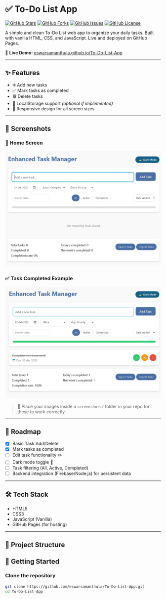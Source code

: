 # ✅ To-Do List App

[![GitHub Stars](https://img.shields.io/github/stars/eswarsamanthula/To-Do-List-App?style=social)](https://github.com/eswarsamanthula/To-Do-List-App/stargazers)
[![GitHub Forks](https://img.shields.io/github/forks/eswarsamanthula/To-Do-List-App?style=social)](https://github.com/eswarsamanthula/To-Do-List-App/network/members)
[![GitHub Issues](https://img.shields.io/github/issues/eswarsamanthula/To-Do-List-App)](https://github.com/eswarsamanthula/To-Do-List-App/issues)
[![GitHub License](https://img.shields.io/github/license/eswarsamanthula/To-Do-List-App)](https://github.com/eswarsamanthula/To-Do-List-App/blob/main/LICENSE)

A simple and clean To-Do List web app to organize your daily tasks. Built with vanilla HTML, CSS, and JavaScript. Live and deployed on GitHub Pages.

🔗 **Live Demo:** [eswarsamanthula.github.io/To-Do-List-App](https://eswarsamanthula.github.io/To-Do-List-App)

---

## ✨ Features

- ➕ Add new tasks  
- ✅ Mark tasks as completed  
- 🗑️ Delete tasks  
- 💾 LocalStorage support *(optional if implemented)*  
- 📱 Responsive design for all screen sizes

---

## 📸 Screenshots

### 📌 Home Screen

<img src="screenshots/home.png" alt="To-Do App Home Screen" width="600"/>

### ✅ Task Completed Example

<img src="screenshots/completed.png" alt="Completed Task Example" width="600"/>

> 📁 Place your images inside a `screenshots/` folder in your repo for these to work correctly.

---

## 📅 Roadmap

- [x] Basic Task Add/Delete
- [x] Mark tasks as completed
- [ ] Edit task functionality ✏️
- [ ] Dark mode toggle 🌙
- [ ] Task filtering (All, Active, Completed)
- [ ] Backend integration (Firebase/Node.js) for persistent data

---

## 🛠️ Tech Stack

- HTML5
- CSS3
- JavaScript (Vanilla)
- GitHub Pages (for hosting)

---

## 📂 Project Structure


## 🚀 Getting Started

### Clone the repository

```bash
git clone https://github.com/eswarsamanthula/To-Do-List-App.git
cd To-Do-List-App

```
